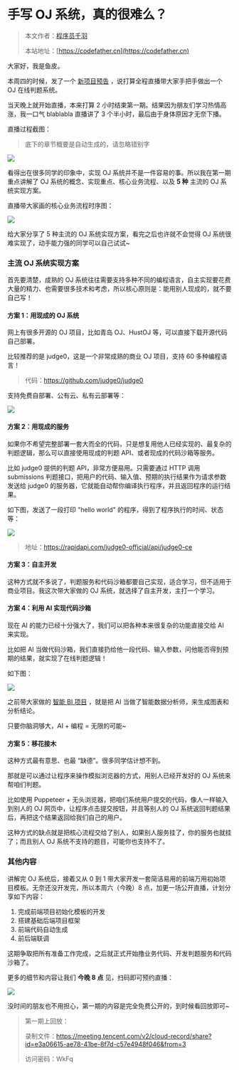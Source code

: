 # 手写 OJ 系统，真的很难么？

> 本文作者：[程序员千羽](https://yuyuanweb.feishu.cn/wiki/Abldw5WkjidySxkKxU2cQdAtnah)
>
> 本站地址：[https://codefather.cn](https://codefather.cn)

大家好，我是鱼皮。

本周四的时候，发了一个 [新项目预告](http://mp.weixin.qq.com/s?__biz=MzI1NDczNTAwMA==&mid=2247548613&idx=1&sn=b33eac9c819f03fd7f94784d985d4cd5&chksm=e9c2d932deb55024b361627a09b03593483f80d39e357fa0b2a9b20a9a4aea21dee95966b674&scene=21#wechat_redirect) ，说打算全程直播带大家手把手做出一个 OJ 在线判题系统。

当天晚上就开始直播，本来打算 2 小时结束第一期。结果因为朋友们学习热情高涨，我一口气 blablabla 直播讲了 3 个半小时，最后由于身体原因才无奈下播。

直播过程截图：

> 底下的章节概要是自动生成的，请忽略错别字

![](https://pic.yupi.icu/5563/202311080908629.png)

看得出在很多同学的印象中，实现 OJ 系统并不是一件容易的事。所以我在第一期重点讲解了 OJ 系统的概念、实现重点、核心业务流程、以及 **5 种** 主流的 OJ 系统实现方案。

直播带大家画的核心业务流程时序图：

![](https://pic.yupi.icu/5563/202311080908322.png)

给大家分享了 5 种主流的 OJ 系统实现方案，看完之后也许就不会觉得 OJ 系统很难实现了，动手能力强的同学可以自己试试~

### 主流 OJ 系统实现方案

首先要清楚，成熟的 OJ 系统往往需要支持多种不同的编程语言，自主实现要花费大量的精力、也需要很多技术和考虑，所以核心原则是：能用别人现成的，就不要自己写！

#### 方案 1：用现成的 OJ 系统

网上有很多开源的 OJ 项目，比如青岛 OJ、HustOJ 等，可以直接下载开源代码自己部署。

比较推荐的是 judge0，这是一个非常成熟的商业 OJ 项目，支持 60 多种编程语言！

> 代码：https://github.com/judge0/judge0

支持免费自部署、公有云、私有云部署等：

![](https://pic.yupi.icu/5563/202311080908670.png)

#### 方案 2：用现成的服务

如果你不希望完整部署一套大而全的代码，只是想复用他人已经实现的、最复杂的判题逻辑，那么可以直接使用现成的判题 API、或者现成的代码沙箱等服务。

比如 judge0 提供的判题 API，非常方便易用。只需要通过 HTTP 调用 submissions 判题接口，把用户的代码、输入值、预期的执行结果作为请求参数发送给 judge0 的服务器，它就能自动帮你编译执行程序，并且返回程序的运行结果。

如下图，发送了一段打印 "hello world" 的程序，得到了程序执行的时间、状态等：

![](https://pic.yupi.icu/5563/202311080908723.png)

> 地址：https://rapidapi.com/judge0-official/api/judge0-ce

#### 方案 3：自主开发

这种方式就不多说了，判题服务和代码沙箱都要自己实现，适合学习，但不适用于商业项目。我这次带大家做的 OJ 系统，就选择了自主开发，主打一个学习。

#### 方案 4：利用 AI 实现代码沙箱

现在 AI 的能力已经十分强大了，我们可以把各种本来很复杂的功能直接交给 AI 来实现。

比如把 AI 当做代码沙箱，我们直接扔给他一段代码、输入参数，问他能否得到预期的结果，就实现了在线判题逻辑！

如下图：

![](https://pic.yupi.icu/5563/202311080908718.png)

之前带大家做的 [智能 BI 项目](http://mp.weixin.qq.com/s?__biz=MzI1NDczNTAwMA==&mid=2247544397&idx=1&sn=ddbbf61e6980dec63d081c8bcfdc66e4&chksm=e9c2c9badeb540ac09dc9603ab3105c95d114786c2e00d305ee259d206e45350d0be39d43eb6&scene=21#wechat_redirect) ，就是把 AI 当做了智能数据分析师，来生成图表和分析结论。

只要你脑洞够大，AI + 编程 = 无限的可能~

#### 方案 5：移花接木

这种方式最有意思、也最 “缺德”。很多同学估计想不到。

那就是可以通过让程序来操作模拟浏览器的方式，用别人已经开发好的 OJ 系统来帮咱们判题。

比如使用 Puppeteer + 无头浏览器，把咱们系统用户提交的代码，像人一样输入到别人的 OJ 网页中，让程序点击提交按钮，并且等别人的 OJ 系统返回判题结果后，再把这个结果返回给我们自己的用户。

这种方式的缺点就是把核心流程交给了别人，如果别人服务挂了，你的服务也就挂了；而且别人 OJ 系统不支持的题目，可能你也支持不了。



### 其他内容

讲解完 OJ 系统后，接着又从 0 到 1 带大家开发一套简洁易用的前端万用初始项目模板。无奈还没开发完，所以本周六（今晚）8 点，加更一场公开直播，计划分享如下内容：

1. 完成前端项目初始化模板的开发
2. 搭建基础后端项目框架
3. 前端代码自动生成
4. 前后端联调

这期争取把所有准备工作完成，之后就正式开始撸业务代码、开发判题服务和代码沙箱了。

更多的细节和内容让我们 **今晚 8 点** 见，扫码即可预约直播：

![](https://pic.yupi.icu/5563/202311080908162.png)

没时间的朋友也不用担心，第一期的内容是完全免费公开的，到时候看回放即可~

> 第一期上回放：
>
> 录制文件：https://meeting.tencent.com/v2/cloud-record/share?id=e3a06615-ae78-41be-8f7d-c57e4948f046&from=3
>
> 访问密码：WkFq